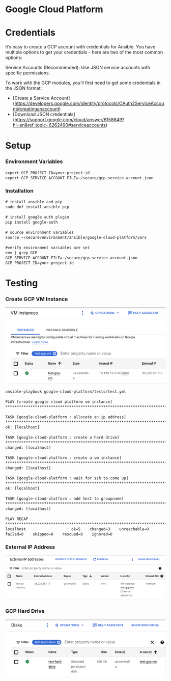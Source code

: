 Google Cloud Platform
=========

# Credentials
It’s easy to create a GCP account with credentials for Ansible. You have multiple options to get your credentials - here are two of the most common options:

Service Accounts (Recommended): Use JSON service accounts with specific permissions.

To work with the GCP modules, you’ll first need to get some credentials in the JSON format:

- [Create a Service Account] (https://developers.google.com/identity/protocols/OAuth2ServiceAccount#creatinganaccount)
- [Download JSON credentials] (https://support.google.com/cloud/answer/6158849?hl=en&ref_topic=6262490#serviceaccounts)


# Setup

### Environment Variables

```
export GCP_PROJECT_ID=your-project-id
export GCP_SERVICE_ACCOUNT_FILE=~/secure/gcp-service-account.json
```

### Installation

```
# install ansible and pip
sudo dnf install ansible pip

# install google auth plugin
pip install google-auth

# source environment variables
source ~/secure/environment/ansible/google-cloud-platform/vars

#verify environment variables are set
env | grep GCP
GCP_SERVICE_ACCOUNT_FILE=~/secure/gcp-service-account.json
GCP_PROJECT_ID=your-project-id
```

# Testing 

### Create GCP VM Instance

![alt text](https://github.com/emergeplatform/ansible/blob/main/docs/images/gcp-test-vm.png?raw=true)

```
ansible-playbook google-cloud-platform/tests/test.yml

PLAY [create google cloud platform vm instance] ***************************************************************************************************************************************************

TASK [google-cloud-platform : allocate an ip address] *********************************************************************************************************************************************
ok: [localhost]

TASK [google-cloud-platform : create a hard drive] ************************************************************************************************************************************************
changed: [localhost]

TASK [google-cloud-platform : create a vm instance] ***********************************************************************************************************************************************
changed: [localhost]

TASK [google-cloud-platform : wait for ssh to come up] ********************************************************************************************************************************************
ok: [localhost]

TASK [google-cloud-platform : add host to groupname] **********************************************************************************************************************************************
changed: [localhost]

PLAY RECAP ****************************************************************************************************************************************************************************************
localhost                  : ok=5    changed=3    unreachable=0    failed=0    skipped=0    rescued=0    ignored=0
```
### External IP Address
![alt text](https://github.com/emergeplatform/ansible/blob/main/docs/images/gcp-expternal-ip-address.png?raw=true)

### GCP Hard Drive
![alt text](https://github.com/emergeplatform/ansible/blob/main/docs/images/gcp-test-hd.png?raw=true)

